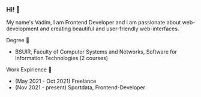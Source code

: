 ### Hi! 👋 

My name's Vadim, I am Frontend Developer and i am passionate about web-development and creating  beautiful and user-friendly web-interfaces.

Degree 📖
- BSUIR, Faculty of Computer Systems and Networks, Software for Information Technologies (2 courses)

Work Expirience 🏢
- (May 2021 - Oct 2021) Freelance
- (Nov 2021 - present) Sportdata, Frontend-Developer 


